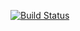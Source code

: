 [![Build Status](https://app.travis-ci.com/himax82/job4j_cinema.svg?branch=master)](https://app.travis-ci.com/himax82/job4j_cinema)